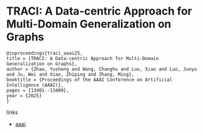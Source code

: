 # TRACI: A Data-centric Approach for Multi-Domain Generalization on Graphs

```
@inproceedings{traci_aaai25,
title = {TRACI: A Data-centric Approach for Multi-Domain Generalization on Graphs},
author = {Zhao, Yusheng and Wang, Changhu and Luo, Xiao and Luo, Junyu and Ju, Wei and Xiao, Zhiping and Zhang, Ming},
booktitle = {Proceedings of the AAAI Conference on Artificial Intelligence (AAAI)},
pages = {13401--13409},
year = {2025}
}
```

links
- [aaai](https://ojs.aaai.org/index.php/AAAI/article/view/33463)
